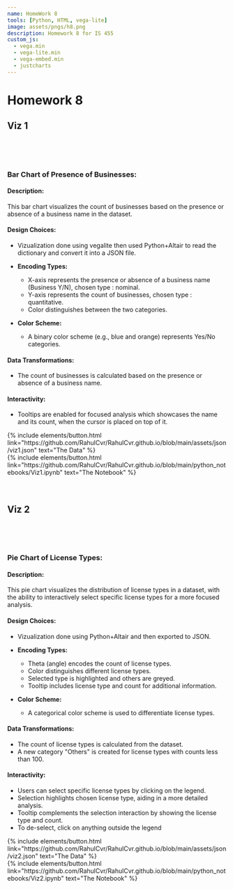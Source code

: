 ```yaml
---
name: HomeWork 8
tools: [Python, HTML, vega-lite]
image: assets/pngs/h8.png
description: Homework 8 for IS 455
custom_js:
  - vega.min
  - vega-lite.min
  - vega-embed.min
  - justcharts
---
```



# Homework 8
## Viz 1

<br>

<vegachart schema-url="{{ site.baseurl }}/assets/json/viz1.json" style="width: 100%"></vegachart>

<br>

### Bar Chart of Presence of Businesses:

#### Description:
This bar chart visualizes the count of businesses based on the presence or absence of a business name in the dataset.

#### Design Choices:
- Vizualization done using vegalite then used Python+Altair to read the dictionary and convert it into a JSON file.
- **Encoding Types:**
  - X-axis represents the presence or absence of a business name (Business Y/N), chosen type : nominal.
  - Y-axis represents the count of businesses, chosen type : quantitative.
  - Color distinguishes between the two categories.

- **Color Scheme:**
  - A binary color scheme (e.g., blue and orange) represents Yes/No categories.

#### Data Transformations:
- The count of businesses is calculated based on the presence or absence of a business name.

#### Interactivity:
- Tooltips are enabled for focused analysis which showcases the name and its count, when the cursor is placed on top of it.



<!-- these are written in a combo of html and liquid --> 

<div class="left">
{% include elements/button.html link="https://github.com/RahulCvr/RahulCvr.github.io/blob/main/assets/json/viz1.json" text="The Data" %}
</div>

<div class="right">
{% include elements/button.html link="https://github.com/RahulCvr/RahulCvr.github.io/blob/main/python_notebooks/Viz1.ipynb" text="The Notebook" %}
</div>

<br>
<br>

## Viz 2

<br>

<vegachart schema-url="{{ site.baseurl }}/assets/json/viz2.json" style="width: 100%"></vegachart>

<br>

### Pie Chart of License Types:

#### Description:
This pie chart visualizes the distribution of license types in a dataset, with the ability to interactively select specific license types for a more focused analysis.

#### Design Choices:
- Vizualization done using Python+Altair and then exported to JSON.
- **Encoding Types:**
  - Theta (angle) encodes the count of license types.
  - Color distinguishes different license types.
  - Selected type is highlighted and others are greyed.
  - Tooltip includes license type and count for additional information.

- **Color Scheme:**
  - A categorical color scheme is used to differentiate license types.

#### Data Transformations:
- The count of license types is calculated from the dataset.
- A new category "Others" is created for license types with counts less than 100.

#### Interactivity:
- Users can select specific license types by clicking on the legend.
- Selection highlights chosen license type, aiding in a more detailed analysis.
- Tooltip complements the selection interaction by showing the license type and count.
- To de-select, click on anything outside the legend

<!-- these are written in a combo of html and liquid --> 

<div class="left">
{% include elements/button.html link="https://github.com/RahulCvr/RahulCvr.github.io/blob/main/assets/json/viz2.json" text="The Data" %}
</div>

<div class="right">
{% include elements/button.html link="https://github.com/RahulCvr/RahulCvr.github.io/blob/main/python_notebooks/Viz2.ipynb" text="The Notebook" %}
</div>